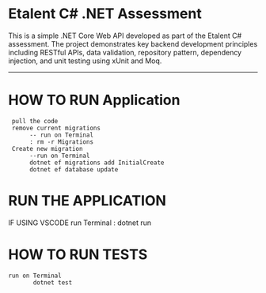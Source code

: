 # Etalent C# .NET Assessment

This is a simple .NET Core Web API developed as part of the Etalent C# assessment. The project demonstrates key backend development principles including RESTful APIs, data validation, repository pattern, dependency injection, and unit testing using xUnit and Moq.

---
# HOW TO RUN Application
     pull the code
     remove current migrations 
          -- run on Terminal 
          : rm -r Migrations
     Create new migration
          --run on Terminal
          dotnet ef migrations add InitialCreate
          dotnet ef database update
# RUN THE APPLICATION
IF USING VSCODE
  run   Terminal
     : dotnet run

# HOW TO RUN TESTS
    run on Terminal 
           dotnet test



